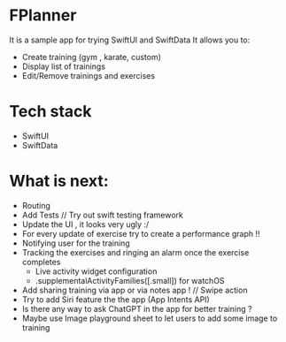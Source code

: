 # FPlanner
It is a sample app for trying SwiftUI and SwiftData
It allows you to:
- Create training (gym , karate, custom)
- Display list of trainings
- Edit/Remove trainings and exercises

# Tech stack
- SwiftUI
- SwiftData

# What is next: 
- Routing 
- Add Tests //  Try out swift testing framework
- Update the UI , it looks very ugly :/
- For every update of exercise try to create a performance graph !!
- Notifying user for the training 
- Tracking the exercises and ringing an alarm once the exercise completes
    - Live activity widget configuration
    - .supplementalActivityFamilies([.small]) for watchOS
- Add sharing training via app or via notes app ! // Swipe action 
- Try to add Siri feature the the app (App Intents API)
- Is there any way to ask ChatGPT in the app for better training ? 
- Maybe use Image playground sheet to let users to add some image to training
